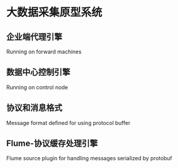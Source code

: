 # 大数据采集原型系统

## 企业端代理引擎
Running on forward machines

## 数据中心控制引擎
Running on control node

## 协议和消息格式
Message format defined for using protocol buffer

## Flume-协议缓存处理引擎
Flume source plugin for handling messages serialized by protobuf
